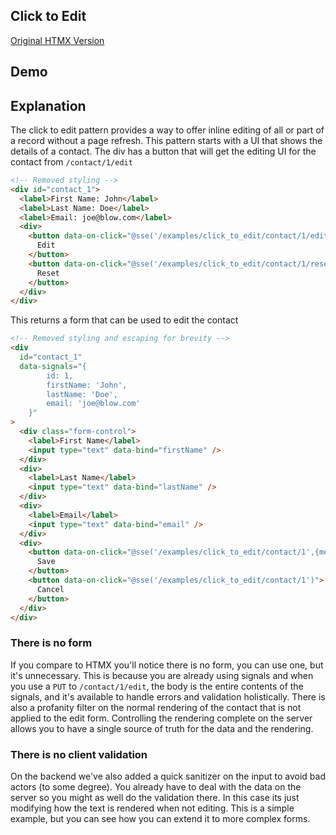 ## Click to Edit

[Original HTMX Version](https://htmx.org/examples/click-to-edit/)

## Demo

<div
    id="contact_1"
    data-on-load="@sse('/examples/click_to_edit/contact/1')"
>

</div>

## Explanation

The click to edit pattern provides a way to offer inline editing of all or part of a record without a page refresh. This pattern starts with a UI that shows the details of a contact. The div has a button that will get the editing UI for the contact from `/contact/1/edit`

```html
<!-- Removed styling -->
<div id="contact_1">
  <label>First Name: John</label>
  <label>Last Name: Doe</label>
  <label>Email: joe@blow.com</label>
  <div>
    <button data-on-click="@sse('/examples/click_to_edit/contact/1/edit')">
      Edit
    </button>
    <button data-on-click="@sse('/examples/click_to_edit/contact/1/reset')">
      Reset
    </button>
  </div>
</div>
```

This returns a form that can be used to edit the contact

```html
<!-- Removed styling and escaping for brevity -->
<div
  id="contact_1"
  data-signals="{
        id: 1,
        firstName: 'John',
        lastName: 'Doe',
        email: 'joe@blow.com'
    }"
>
  <div class="form-control">
    <label>First Name</label>
    <input type="text" data-bind="firstName" />
  </div>
  <div>
    <label>Last Name</label>
    <input type="text" data-bind="lastName" />
  </div>
  <div>
    <label>Email</label>
    <input type="text" data-bind="email" />
  </div>
  <div>
    <button data-on-click="@sse('/examples/click_to_edit/contact/1',{method:'put'})">
      Save
    </button>
    <button data-on-click="@sse('/examples/click_to_edit/contact/1')">
      Cancel
    </button>
  </div>
</div>
```

### There is no form

If you compare to HTMX you'll notice there is no form, you can use one, but it's unnecessary. This is because you are already using signals and when you use a `PUT` to `/contact/1/edit`, the body is the entire contents of the signals, and it's available to handle errors and validation holistically. There is also a profanity filter on the normal rendering of the contact that is not applied to the edit form. Controlling the rendering complete on the server allows you to have a single source of truth for the data and the rendering.

### There is no client validation

On the backend we've also added a quick sanitizer on the input to avoid bad actors (to some degree). You already have to deal with the data on the server so you might as well do the validation there. In this case its just modifying how the text is rendered when not editing. This is a simple example, but you can see how you can extend it to more complex forms.
